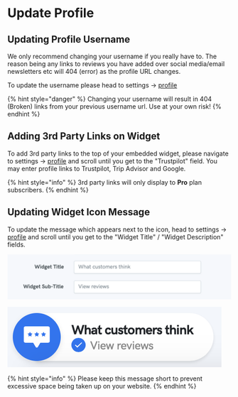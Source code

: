 # Update Profile

## Updating Profile Username

We only recommend changing your username if you really have to. The reason being any links to reviews you have added over social media/email newsletters etc will 404 \(error\) as the profile URL changes.

To update the username please head to settings -&gt; [profile](https://reviewdrop.io/settings#/profile)

{% hint style="danger" %}
Changing your username will result in 404 \(Broken\) links from your previous username url. Use at your own risk!
{% endhint %}

## Adding 3rd Party Links on Widget

To add 3rd party links to the top of your embedded widget, please navigate to settings -&gt; [profile](https://reviewdrop.io/settings#/profile) and scroll until you get to the "Trustpilot" field. You may enter profile links to Trustpilot, Trip Advisor and Google.

{% hint style="info" %}
3rd party links will only display to **Pro** plan subscribers.
{% endhint %}

## Updating Widget Icon Message

To update the message which appears next to the icon, head to settings -&gt; [profile](https://reviewdrop.io/settings#/profile) and scroll until you get to the "Widget Title" / "Widget Description" fields.

![](../.gitbook/assets/screenshot-2018-12-02-at-18.51.00.png)

![](../.gitbook/assets/screenshot-2018-12-02-at-18.51.22.png)

{% hint style="info" %}
Please keep this message short to prevent excessive space being taken up on your website.
{% endhint %}

